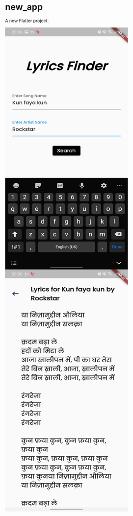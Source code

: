 # new_app

A new Flutter project.
<div style="display:flex; flex-direction:column;">
<img src="img/Screenshot_20220129-203649[1].jpg" width="400" height="790">
<img src="img/Screenshot_20220129-203644[1].jpg" width="400" height="790">
  </div>



